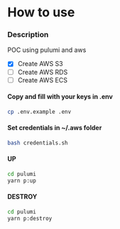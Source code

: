 # How to use

### Description
POC using pulumi and aws
- [X] Create AWS S3
- [ ] Create AWS RDS
- [ ] Create AWS ECS

#### Copy and fill with your keys in .env
```bash
cp .env.example .env
```
#### Set credentials in ~/.aws folder
```bash
bash credentials.sh
```
#### UP
```bash
cd pulumi
yarn p:up
```
#### DESTROY
```bash
cd pulumi
yarn p:destroy
```